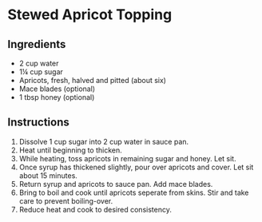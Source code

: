 # Stewed Apricot Topping

## Ingredients
 - 2 cup water
 - 1¼ cup sugar
 - Apricots, fresh, halved and pitted (about six)
 - Mace blades (optional)
 - 1 tbsp honey (optional)

## Instructions

 1. Dissolve 1 cup sugar into 2 cup water in sauce pan.
 2. Heat until beginning to thicken.
 3. While heating, toss apricots in remaining sugar and honey. Let sit.
 4. Once syrup has thickened slightly, pour over apricots and cover. Let sit about 15 minutes.
 5. Return syrup and apricots to sauce pan. Add mace blades.
 6. Bring to boil and cook until apricots seperate from skins. Stir and take care to prevent boiling-over.
 7. Reduce heat and cook to desired consistency.
